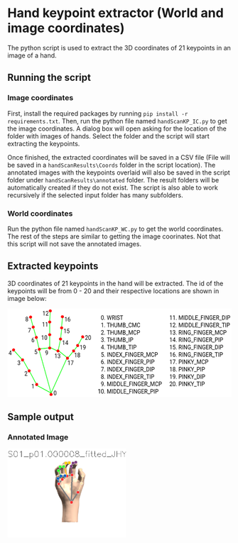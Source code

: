 # Hand keypoint extractor (World and image coordinates)

The python script is used to extract the 3D coordinates of 21 keypoints in an image of a hand.

## Running the script 

### Image coordinates

First, install the required packages by running `pip install -r requirements.txt`. Then, run the python file named `handScanKP_IC.py` to get the image coordinates. A dialog box will open asking for the location of the folder with images of hands. Select the folder and the script will start extracting the keypoints.

Once finished, the extracted coordinates will be saved in a CSV file (File will be saved in a `handScanResults\Coords` folder in the script location). The annotated images with the keypoints overlaid will also be saved in the script folder under `handScanResults\annotated` folder. The result folders will be automatically created if they do not exist. The script is also able to work recursively if the selected input folder has many subfolders. 

### World coordinates

Run the python file named `handScanKP_WC.py` to get the world coordinates. The rest of the steps are similar to getting the image coorinates. Not that this script will not save the annotated images.

## Extracted keypoints

3D coordinates of 21 keypoints in the hand will be extracted. The id of the keypoints will be from 0 - 20 and their respective locations are shown in image below:

<img src='assets\hand_landmarks.png' height = 200px >

## Sample output

### Annotated Image

<img src='assets\output.png' height = 200px >
